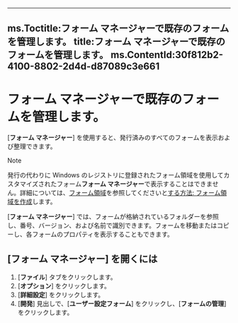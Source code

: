

---
ms.Toctitle:フォーム マネージャーで既存のフォームを管理します。
title:フォーム マネージャーで既存のフォームを管理します。
ms.ContentId:30f812b2-4100-8802-2d4d-d87089c3e661
---
# フォーム マネージャーで既存のフォームを管理します。




[**フォーム マネージャー**] を使用すると、発行済みのすべてのフォームを表示および整理できます。

>[!NOTE]
>発行の代わりに Windows のレジストリに登録されたフォーム領域を使用してカスタマイズされたフォーム**フォーム マネージャー**で表示することはできません。詳細については、[フォーム領域](66e80f83-60db-e3b1-47e9-097f855f6512)を参照してくださいと[する方法: フォーム領域を作成](695b95a5-c795-cb4a-8d35-ba12b0007b1f.md)します。





[**フォーム マネージャー**] では、フォームが格納されているフォルダーを参照し、番号、バージョン、および名前で識別できます。フォームを移動またはコピーし、各フォームのプロパティを表示することもできます。

## [フォーム マネージャー] を開くには

1. [**ファイル**] タブをクリックします。
2. [**オプション**] をクリックします。
3. [**詳細設定**] をクリックします。
4. [**開発**] 見出しで、[**ユーザー設定フォーム**] をクリックし、[**フォームの管理**] をクリックします。





